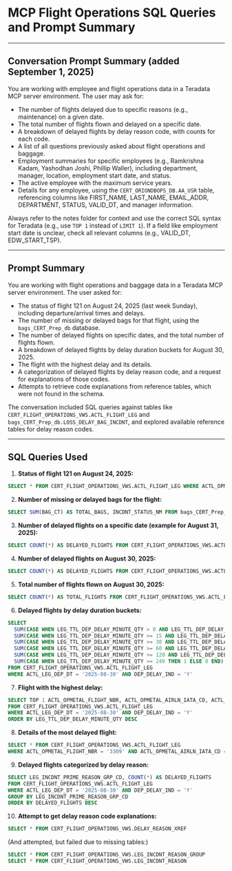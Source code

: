 # MCP Flight Operations SQL Queries and Prompt Summary

---

## Conversation Prompt Summary (added September 1, 2025)

You are working with employee and flight operations data in a Teradata MCP server environment. The user may ask for:

- The number of flights delayed due to specific reasons (e.g., maintenance) on a given date.
- The total number of flights flown and delayed on a specific date.
- A breakdown of delayed flights by delay reason code, with counts for each code.
- A list of all questions previously asked about flight operations and baggage.
- Employment summaries for specific employees (e.g., Ramkrishna Kadam, Yashodhan Joshi, Phillip Waller), including department, manager, location, employment start date, and status.
- The active employee with the maximum service years.
- Details for any employee, using the `CERT_ORIONDBOPS_DB.AA_USR` table, referencing columns like FIRST_NAME, LAST_NAME, EMAIL_ADDR, DEPARTMENT, STATUS, VALID_DT, and manager information.

Always refer to the notes folder for context and use the correct SQL syntax for Teradata (e.g., use `TOP 1` instead of `LIMIT 1`). If a field like employment start date is unclear, check all relevant columns (e.g., VALID_DT, EDW_START_TSP).

---

## Prompt Summary

You are working with flight operations and baggage data in a Teradata MCP server environment. The user asked for:
- The status of flight 121 on August 24, 2025 (last week Sunday), including departure/arrival times and delays.
- The number of missing or delayed bags for that flight, using the `bags_CERT_Prep_db` database.
- The number of delayed flights on specific dates, and the total number of flights flown.
- A breakdown of delayed flights by delay duration buckets for August 30, 2025.
- The flight with the highest delay and its details.
- A categorization of delayed flights by delay reason code, and a request for explanations of those codes.
- Attempts to retrieve code explanations from reference tables, which were not found in the schema.

The conversation included SQL queries against tables like `CERT_FLIGHT_OPERATIONS_VWS.ACTL_FLIGHT_LEG` and `bags_CERT_Prep_db.LOSS_DELAY_BAG_INCDNT`, and explored available reference tables for delay reason codes.

---

## SQL Queries Used

1. **Status of flight 121 on August 24, 2025:**
```sql
SELECT * FROM CERT_FLIGHT_OPERATIONS_VWS.ACTL_FLIGHT_LEG WHERE ACTL_OPMETAL_FLIGHT_NBR = '121' AND ACTL_LEG_DEP_DT = '2025-08-24'
```

2. **Number of missing or delayed bags for the flight:**
```sql
SELECT SUM(BAG_CT) AS TOTAL_BAGS, INCDNT_STATUS_NM FROM bags_CERT_Prep_db.LOSS_DELAY_BAG_INCDNT WHERE TRACE_CREATE_DT = '2025-08-24' AND INCDNT_STATUS_NM IN ('MISSING','DELAYED') GROUP BY INCDNT_STATUS_NM
```

3. **Number of delayed flights on a specific date (example for August 31, 2025):**
```sql
SELECT COUNT(*) AS DELAYED_FLIGHTS FROM CERT_FLIGHT_OPERATIONS_VWS.ACTL_FLIGHT_LEG WHERE ACTL_LEG_DEP_DT = '2025-08-31' AND DEP_DELAY_IND = 'Y'
```

4. **Number of delayed flights on August 30, 2025:**
```sql
SELECT COUNT(*) AS DELAYED_FLIGHTS FROM CERT_FLIGHT_OPERATIONS_VWS.ACTL_FLIGHT_LEG WHERE ACTL_LEG_DEP_DT = '2025-08-30' AND DEP_DELAY_IND = 'Y'
```

5. **Total number of flights flown on August 30, 2025:**
```sql
SELECT COUNT(*) AS TOTAL_FLIGHTS FROM CERT_FLIGHT_OPERATIONS_VWS.ACTL_FLIGHT_LEG WHERE ACTL_LEG_DEP_DT = '2025-08-30'
```

6. **Delayed flights by delay duration buckets:**
```sql
SELECT
  SUM(CASE WHEN LEG_TTL_DEP_DELAY_MINUTE_QTY > 0 AND LEG_TTL_DEP_DELAY_MINUTE_QTY < 15 THEN 1 ELSE 0 END) AS DELAY_LT_15,
  SUM(CASE WHEN LEG_TTL_DEP_DELAY_MINUTE_QTY >= 15 AND LEG_TTL_DEP_DELAY_MINUTE_QTY < 30 THEN 1 ELSE 0 END) AS DELAY_15_30,
  SUM(CASE WHEN LEG_TTL_DEP_DELAY_MINUTE_QTY >= 30 AND LEG_TTL_DEP_DELAY_MINUTE_QTY < 60 THEN 1 ELSE 0 END) AS DELAY_30_60,
  SUM(CASE WHEN LEG_TTL_DEP_DELAY_MINUTE_QTY >= 60 AND LEG_TTL_DEP_DELAY_MINUTE_QTY < 120 THEN 1 ELSE 0 END) AS DELAY_60_120,
  SUM(CASE WHEN LEG_TTL_DEP_DELAY_MINUTE_QTY >= 120 AND LEG_TTL_DEP_DELAY_MINUTE_QTY < 240 THEN 1 ELSE 0 END) AS DELAY_120_240,
  SUM(CASE WHEN LEG_TTL_DEP_DELAY_MINUTE_QTY >= 240 THEN 1 ELSE 0 END) AS DELAY_GT_240
FROM CERT_FLIGHT_OPERATIONS_VWS.ACTL_FLIGHT_LEG
WHERE ACTL_LEG_DEP_DT = '2025-08-30' AND DEP_DELAY_IND = 'Y'
```

7. **Flight with the highest delay:**
```sql
SELECT TOP 1 ACTL_OPMETAL_FLIGHT_NBR, ACTL_OPMETAL_AIRLN_IATA_CD, ACTL_LEG_DEP_DT, LEG_TTL_DEP_DELAY_MINUTE_QTY
FROM CERT_FLIGHT_OPERATIONS_VWS.ACTL_FLIGHT_LEG
WHERE ACTL_LEG_DEP_DT = '2025-08-30' AND DEP_DELAY_IND = 'Y'
ORDER BY LEG_TTL_DEP_DELAY_MINUTE_QTY DESC
```

8. **Details of the most delayed flight:**
```sql
SELECT * FROM CERT_FLIGHT_OPERATIONS_VWS.ACTL_FLIGHT_LEG
WHERE ACTL_OPMETAL_FLIGHT_NBR = '3309' AND ACTL_OPMETAL_AIRLN_IATA_CD = 'AA    ' AND ACTL_LEG_DEP_DT = '2025-08-30'
```

9. **Delayed flights categorized by delay reason:**
```sql
SELECT LEG_INCDNT_PRIME_REASON_GRP_CD, COUNT(*) AS DELAYED_FLIGHTS
FROM CERT_FLIGHT_OPERATIONS_VWS.ACTL_FLIGHT_LEG
WHERE ACTL_LEG_DEP_DT = '2025-08-30' AND DEP_DELAY_IND = 'Y'
GROUP BY LEG_INCDNT_PRIME_REASON_GRP_CD
ORDER BY DELAYED_FLIGHTS DESC
```

10. **Attempt to get delay reason code explanations:**
```sql
SELECT * FROM CERT_FLIGHT_OPERATIONS_VWS.DELAY_REASON_XREF
```
(And attempted, but failed due to missing tables:)
```sql
SELECT * FROM CERT_FLIGHT_OPERATIONS_VWS.LEG_INCDNT_REASON_GROUP
SELECT * FROM CERT_FLIGHT_OPERATIONS_VWS.LEG_INCDNT_REASON
```
